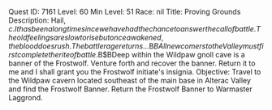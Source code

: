 Quest ID: 7161
Level: 60
Min Level: 51
Race: nil
Title: Proving Grounds
Description: Hail, $c. It has been a long time since we have had the chance to answer the call of battle. The old feelings are slow to rise but once awakened, the blood does rush. The battle rage returns...$B$BAll newcomers to the Valley must first complete the rite of battle.$B$BDeep within the Wildpaw gnoll cave is a banner of the Frostwolf. Venture forth and recover the banner. Return it to me and I shall grant you the Frostwolf initiate's insignia.
Objective: Travel to the Wildpaw cavern located southeast of the main base in Alterac Valley and find the Frostwolf Banner. Return the Frostwolf Banner to Warmaster Laggrond. 
